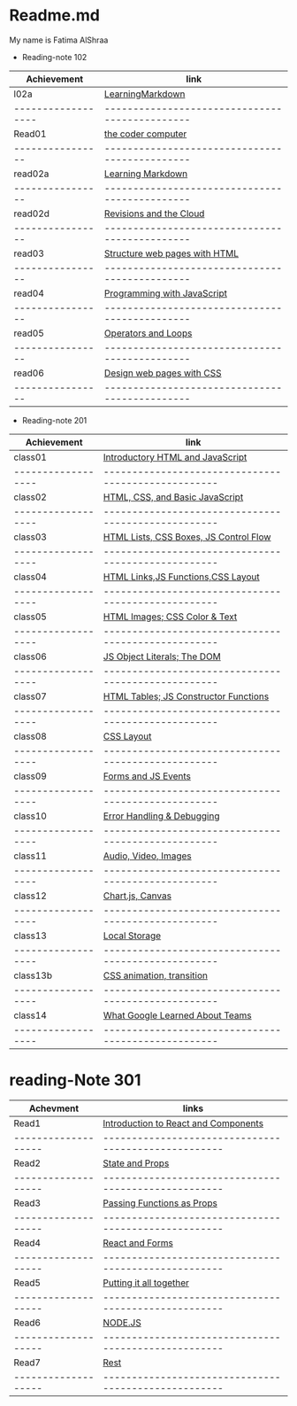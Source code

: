 # Readme.md

My name is Fatima AlShraa


+ Reading-note 102

Achievement       |       link                                   |
------------------| ---------------------------------------------|
  l02a            |   [LearningMarkdown](lab02a)                 |                 
------------------|----------------------------------------------|
  Read01          |   [the coder computer](raed01)               |
  ----------------|----------------------------------------------|
  read02a         |   [Learning Markdown](read02a)               |
  ----------------|----------------------------------------------|
  read02d         |   [Revisions and the Cloud](read02b)         |
  ----------------|----------------------------------------------|
  read03          |   [Structure web pages with HTML](read03)    |
  ----------------|----------------------------------------------|
  read04          |   [Programming with JavaScript](read04)      |
  ----------------|----------------------------------------------|
  read05          |   [Operators and Loops](read05)              |
  ----------------|----------------------------------------------|
  read06          |   [Design web pages with CSS](read06)        |
  ----------------|----------------------------------------------|





+ Reading-note 201


Achievement       |        link                                       |
------------------|---------------------------------------------------|
class01           |   [Introductory HTML and JavaScript](class01)     |
------------------|---------------------------------------------------|        
class02           |   [HTML, CSS, and Basic JavaScript](class02)      |
------------------|---------------------------------------------------|
class03           |  [HTML Lists, CSS Boxes, JS Control Flow](class03)|
------------------|---------------------------------------------------|
class04           | [HTML Links,JS Functions,CSS Layout](class04)     |
------------------|---------------------------------------------------|
class05           |   [HTML Images; CSS Color & Text](class05)        |
------------------|---------------------------------------------------|
class06           |  [JS Object Literals; The DOM](class06)           |
------------------|---------------------------------------------------|
class07           |  [ HTML Tables; JS Constructor Functions](class07)|
------------------|---------------------------------------------------|
class08           |  [CSS Layout](class08)                            |
------------------|---------------------------------------------------|
class09           |  [Forms and JS Events](class09)                   |
------------------|---------------------------------------------------|
class10           |  [Error Handling & Debugging](class10)            |
------------------|---------------------------------------------------|
class11           |  [ Audio, Video, Images](class11)                 |
------------------|---------------------------------------------------|
class12           |  [Chart.js, Canvas](class12)                      |
------------------|---------------------------------------------------|
class13           |  [Local Storage](class13)                         |
------------------|---------------------------------------------------|
class13b          |   [CSS animation, transition](class13b)           |                     
------------------|---------------------------------------------------|
class14           |   [What Google Learned About Teams](class14)      |
------------------|---------------------------------------------------|


# reading-Note 301 


Achevment          |    links                                           |
-------------------|----------------------------------------------------|
Read1              | [Introduction to React and Components](Read1)      |
-------------------|----------------------------------------------------|
Read2              | [State and Props](Read2)                           |
-------------------|----------------------------------------------------|
Read3              | [Passing Functions as Props](Read3)                |
-------------------|----------------------------------------------------|
Read4              | [React and Forms](Read4)                           |
-------------------|----------------------------------------------------|
Read5              | [Putting it all together](Read5)                   |
-------------------|----------------------------------------------------|
Read6              | [NODE.JS](Read6)                                   |
-------------------|----------------------------------------------------|
Read7              | [Rest](Read7)                                      |
-------------------|----------------------------------------------------|